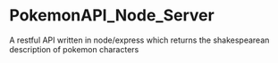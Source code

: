 # PokemonAPI_Node_Server
A restful API written in node/express which returns the shakespearean description of pokemon characters
